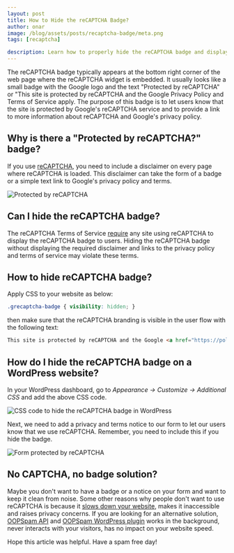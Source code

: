 ```yaml
---
layout: post
title: How to Hide the reCAPTCHA Badge?
author: onar
image: /blog/assets/posts/recaptcha-badge/meta.png
tags: [recaptcha]

description: Learn how to properly hide the reCAPTCHA badge and display the required notice on your form?
---
```


The reCAPTCHA badge typically appears at the bottom right corner of the web page where the reCAPTCHA widget is embedded. It usually looks like a small badge with the Google logo and the text "Protected by reCAPTCHA" or "This site is protected by reCAPTCHA and the Google Privacy Policy and Terms of Service apply. The purpose of this badge is to let users know that the site is protected by Google's reCAPTCHA service and to provide a link to more information about reCAPTCHA and Google's privacy policy.

## Why is there a "Protected by reCAPTCHA?" badge?

If you use [reCAPTCHA](https://developers.google.com/recaptcha/), you need to include a disclaimer on every page where reCAPTCHA is loaded. This disclaimer can take the form of a badge or a simple text link to Google's privacy policy and terms.

![Protected by reCAPTCHA](/blog/assets/posts/recaptcha-badge/recaptcha-badge-icon-banner.png "Protected by reCAPTCHA")

## Can I hide the reCAPTCHA badge?

The reCAPTCHA Terms of Service [require](https://developers.google.com/recaptcha/docs/faq#id-like-to-hide-the-recaptcha-badge.-what-is-allowed) any site using reCAPTCHA to display the reCAPTCHA badge to users. Hiding the reCAPTCHA badge without displaying the required disclaimer and links to the privacy policy and terms of service may violate these terms.

## How to hide reCAPTCHA badge?

Apply CSS to your website as below:

```css
.grecaptcha-badge { visibility: hidden; }
```

then make sure that the reCAPTCHA branding is visible in the user flow with the following text:

```html
This site is protected by reCAPTCHA and the Google <a href="https://policies.google.com/privacy">Privacy Policy</a> and <a href="https://policies.google.com/terms">Terms of Service</a> apply.
```

## How do I hide the reCAPTCHA badge on a WordPress website?

In your WordPress dashboard, go to *Appearance -> Customize -> Additional CSS* and add the above CSS code.

![CSS code to hide the reCAPTCHA badge in WordPress](/blog/assets/posts/recaptcha-badge/css-hide-badge.png "CSS code to hide the reCAPTCHA badge in WordPress")

Next, we need to add a privacy and terms notice to our form to let our users know that we use reCAPTCHA. Remember, you need to include this if you hide the badge.

![Form protected by reCAPTCHA](/blog/assets/posts/recaptcha-badge/privacy-notice.png "Form protected by reCAPTCHA")

## No CAPTCHA, no badge solution?

Maybe you don't want to have a badge or a notice on your form and want to keep it clean from noise. Some other reasons why people don't want to use reCAPTCHA is because it [slows down your website](https://www.oopspam.com/blog/recaptcha-performance-analyses), makes it inaccessible and raises privacy concerns. If you are looking for an alternative solution, [OOPSpam API](https://www.oopspam.com/) and [OOPSpam WordPress plugin](https://www.oopspam.com/wordpress) works in the background, never interacts with your visitors, has no impact on your website speed.

Hope this article was helpful. Have a spam free day!